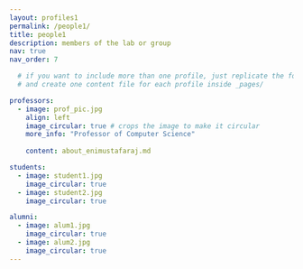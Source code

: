 ```yaml
---
layout: profiles1
permalink: /people1/
title: people1
description: members of the lab or group
nav: true
nav_order: 7

  # if you want to include more than one profile, just replicate the following block
  # and create one content file for each profile inside _pages/

professors:
  - image: prof_pic.jpg
    align: left
    image_circular: true # crops the image to make it circular
    more_info: "Professor of Computer Science"
                
    content: about_enimustafaraj.md

students:
  - image: student1.jpg
    image_circular: true
  - image: student2.jpg
    image_circular: true

alumni:
  - image: alum1.jpg
    image_circular: true
  - image: alum2.jpg
    image_circular: true
---
```

